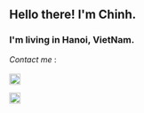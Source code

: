 ## Hello there! I'm Chinh. 
### I'm living in Hanoi, VietNam.


*Contact me* :
<br/>
<br/>
[<img src = "https://user-images.githubusercontent.com/86866053/145812461-55475f3c-7541-409f-9df9-fc41629615a8.png" witdh= "20px" height = "20px" >](https://www.instagram.com/tienchinh2211/)

[<img src = "https://user-images.githubusercontent.com/86866053/145813224-9da6e289-4ffc-4910-8cf9-dec37d16bded.png" witdh= "20px" height = "20px" >](https://github.com/chinhnt2211)





